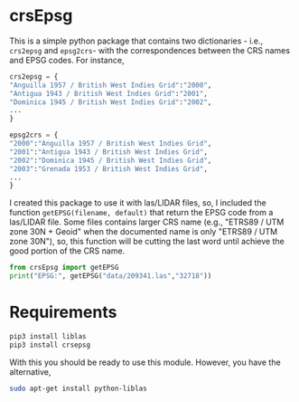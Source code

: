 # crsEpsg

This is a simple python package that contains two dictionaries - i.e., `crs2epsg` and `epsg2crs`- with the correspondences between the CRS names and EPSG codes. For instance,

```python
crs2epsg = {
"Anguilla 1957 / British West Indies Grid":"2000",
"Antigua 1943 / British West Indies Grid":"2001",
"Dominica 1945 / British West Indies Grid":"2002",
...
}

epsg2crs = {
"2000":"Anguilla 1957 / British West Indies Grid",
"2001":"Antigua 1943 / British West Indies Grid",
"2002":"Dominica 1945 / British West Indies Grid",
"2003":"Grenada 1953 / British West Indies Grid",
...
}
```

I created this package to use it with las/LIDAR files, so, I included the function `getEPSG(filename, default)` that return the EPSG code from a las/LIDAR file. Some files contains larger CRS name (e.g., "ETRS89 / UTM zone 30N + Geoid" when the documented name is only "ETRS89 / UTM zone 30N"), so, this function will be cutting the last word until achieve the good portion of the CRS name.

```python
from crsEpsg import getEPSG
print("EPSG:", getEPSG("data/209341.las","32718"))
```

# Requirements

```bash
pip3 install liblas
pip3 install crsepsg
```

With this you should be ready to use this module. However, you have the alternative,
```bash
sudo apt-get install python-liblas
```

